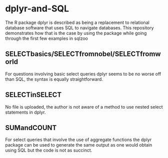 # dplyr-and-SQL
The R package dplyr is described as being a replacement to relational database software that uses SQL to navigate databases. This repository demonstrates how that is the case by using the package while going through the first few examples in sqlzoo

## SELECTbasics/SELECTfromnobel/SELECTfromworld

For questions involving basic select queries dplyr seems to be no worse off than SQL, the syntax is equally straightforward.

## SELECTinSELECT

No file is uploaded, the author is not aware of a method to use nested select statements in dplyr.

## SUMandCOUNT

For select queries that involve the use of aggregate functions the dplyr package can be used to generate the same output as one would obtain using SQL but the code is not as succinct.

